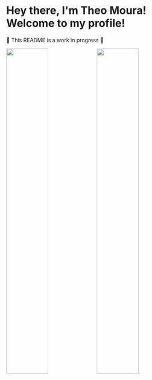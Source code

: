 # Hey there, I'm Theo Moura! Welcome to my profile!

🚧 This README is a work in progress 🚧

<img align="left" width="47%" src="https://github-readme-stats.vercel.app/api?username=theomilll&show_icons=true&theme=transparent" />

<img align="left" width="47%" src="https://github-readme-stats.vercel.app/api/top-langs/?username=theomilll&layout=compact&theme=transparent" />
